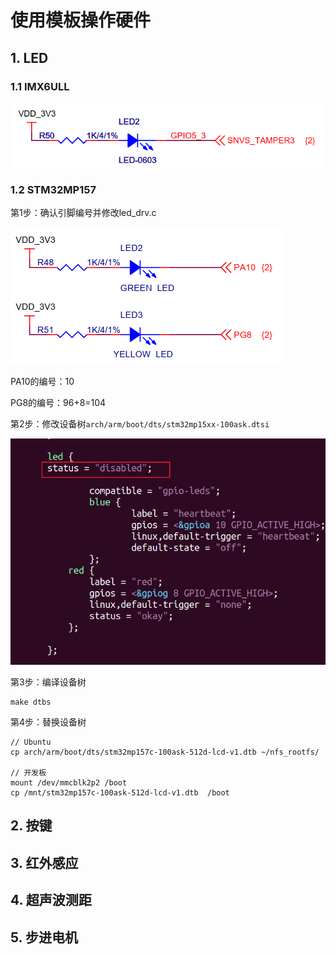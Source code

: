 # 使用模板操作硬件

## 1. LED



### 1.1 IMX6ULL

![image-20221104145051700](pic/71_imx6ull_pro_led.png)



### 1.2 STM32MP157

第1步：确认引脚编号并修改led_drv.c

![image-20221104150836218](pic/72_stm32mp157_led.png)



PA10的编号：10

PG8的编号：96+8=104



第2步：修改设备树`arch/arm/boot/dts/stm32mp15xx-100ask.dtsi`

![image-20221104153004214](pic/73_stm32mp157_led_dts.png)



第3步：编译设备树

```shell
make dtbs
```



第4步：替换设备树

```shell
// Ubuntu
cp arch/arm/boot/dts/stm32mp157c-100ask-512d-lcd-v1.dtb ~/nfs_rootfs/

// 开发板
mount /dev/mmcblk2p2 /boot
cp /mnt/stm32mp157c-100ask-512d-lcd-v1.dtb  /boot
```





## 2. 按键



## 3. 红外感应



## 4. 超声波测距



## 5. 步进电机